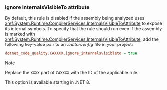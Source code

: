 ### Ignore InternalsVisibleTo attribute

By default, this rule is disabled if the assembly being analyzed uses <xref:System.Runtime.CompilerServices.InternalsVisibleToAttribute> to expose its internal symbols. To specify that the rule should run even if the assembly is marked with <xref:System.Runtime.CompilerServices.InternalsVisibleToAttribute>, add the following key-value pair to an *.editorconfig* file in your project:

```ini
dotnet_code_quality.CAXXXX.ignore_internalsvisibleto = true
```

> [!NOTE]
> Replace the `XXXX` part of `CAXXXX` with the ID of the applicable rule.

This option is available starting in .NET 8.
